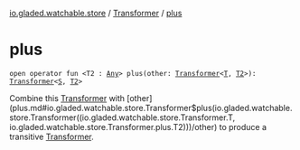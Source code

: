 [io.gladed.watchable.store](../index.md) / [Transformer](index.md) / [plus](./plus.md)

# plus

`open operator fun <T2 : `[`Any`](https://kotlinlang.org/api/latest/jvm/stdlib/kotlin/-any/index.html)`> plus(other: `[`Transformer`](index.md)`<`[`T`](index.md#T)`, `[`T2`](plus.md#T2)`>): `[`Transformer`](index.md)`<`[`S`](index.md#S)`, `[`T2`](plus.md#T2)`>`

Combine this [Transformer](index.md) with [other](plus.md#io.gladed.watchable.store.Transformer$plus(io.gladed.watchable.store.Transformer((io.gladed.watchable.store.Transformer.T, io.gladed.watchable.store.Transformer.plus.T2)))/other) to produce a transitive [Transformer](index.md).


